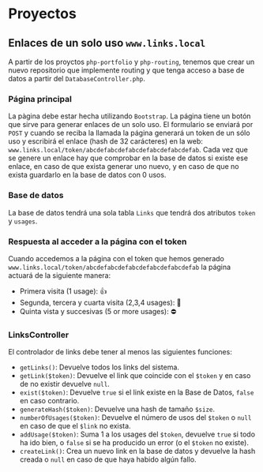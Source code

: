 # Proyectos

## Enlaces de un solo uso `www.links.local`

A partir de los proyctos `php-portfolio` y `php-routing`, tenemos que crear un nuevo repositorio que implemente routing y que tenga acceso a base de datos a partir del `DatabaseController.php`.

### Página principal
La pàgina debe estar hecha utilizando `Bootstrap`. La página tiene un botón que sirve para generar enlaces de un solo uso. El formulario se enviará por `POST` y cuando se reciba la llamada la página generará un token de un sólo uso y escribirá el enlace (hash de 32 carácteres) en la web: `www.links.local/token/abcdefabcdefabcdefabcdefabcdefab`.
Cada vez que se genere un enlace hay que comprobar en la base de datos si existe ese enlace, en caso de que exista generar uno nuevo, y en caso de que no exista guardarlo en la base de datos con 0 usos.

### Base de datos
La base de datos tendrá una sola tabla `Links` que tendrá dos atributos `token` y `usages`.

### Respuesta al acceder a la página con el token
Cuando accedemos a la página con el token que hemos generado `www.links.local/token/abcdefabcdefabcdefabcdefabcdefab` la página actuará de la siguiente manera:

* Primera visita (1 usage): 👍
* Segunda, tercera y cuarta visita (2,3,4 usages): 🖕
* Quinta vista y succesivas (5 or more usages): ⛔

### LinksController
El controlador de links debe tener al menos las siguientes funciones:

* `getLinks()`: Devuelve todos los links del sistema.
* `getLink($token)`: Devuelve el link que coincide con el `$token` y en caso de no existir devuelve `null`.
* `exist($token)`: Devuelve `true` si el link existe en la Base de Datos, `false` en caso contrario. 
* `generateHash($token)`: Devuelve una hash de tamaño `$size`.
* `numberOfUsages($token)`: Devuelve el número de usos del `$token` o `null` en caso de que el `$link` no exista.
* `addUsage($token)`: Suma 1 a los usages del `$token`, devuelve `true` si todo ha ido bien, o `false` si se ha producido un error (o el `$token` no existe).
* `createLink()`: Crea un nuevo link en la base de datos y devuelve la hash creada o `null` en caso de que haya habido algún fallo.
